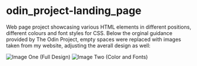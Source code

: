 # odin_project-landing_page
Web page project showcasing various HTML elements in different positions, different colours and font styles for CSS.
Below the orginal guidance provided by The Odin Project, empty spaces were replaced with images taken from my website, adjusting the averall design as well:

![Image One (Full Design)](https://github.com/user-attachments/assets/6cbb8f52-9b61-49d4-b962-c32f8245a3ca)
![Image Two (Color and Fonts)](https://github.com/user-attachments/assets/f0c82d82-7db1-4e98-a47f-a680a04ec00a)

